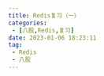 ```yaml
---
title: Redis复习（一）
categories:
 - [八股,Redis,复习]
date: 2023-01-06 18:23:11
tag:
 - Redis
 - 八股
---
```


